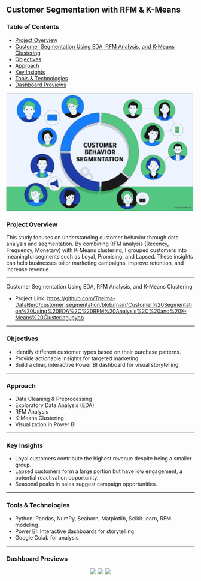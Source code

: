 ## Customer Segmentation with RFM & K-Means

### Table of Contents
- [Project Overview](#project-overview)
- [Customer Segmentation Using EDA, RFM Analysis, and K-Means Clustering](#customer-segmentation-using-eda-rfm-analysis-and-k-means-clustering)
- [Objectives](objectives)
- [Approach](approach)
- [Key Insights](key-insights)
- [Tools & Technologies](tools-&-technologies)
- [Dashboard Previews](dashboard-previews)


 <img src="https://raw.githubusercontent.com/Thelma-DataNerd/customer_segmentation/main/Customer%20Segmentation%20Image.png" width="500"/>



### Project Overview
This study focuses on understanding customer behavior through data analysis and segmentation. By combining RFM analysis (Recency, Frequency, Monetary) with K-Means clustering, I grouped customers into meaningful segments such as Loyal, Promising, and Lapsed.
These insights can help businesses tailor marketing campaigns, improve retention, and increase revenue.

---
Customer Segmentation Using EDA, RFM Analysis, and K-Means Clustering
- Project Link: https://github.com/Thelma-DataNerd/customer_segmentation/blob/main/Customer%20Segmentation%20Using%20EDA%2C%20RFM%20Analysis%2C%20and%20K-Means%20Clustering.ipynb

---
### Objectives
- Identify different customer types based on their purchase patterns.
- Provide actionable insights for targeted marketing.
- Build a clear, interactive Power BI dashboard for visual storytelling.

---
### Approach
- Data Cleaning & Preprocessing
- Exploratory Data Analysis (EDA)
- RFM Analysis
- K-Means Clustering
- Visualization in Power BI

---
### Key Insights
- Loyal customers contribute the highest revenue despite being a smaller group.
- Lapsed customers form a large portion but have low engagement, a potential reactivation opportunity.
- Seasonal peaks in sales suggest campaign opportunities.

---  
### Tools & Technologies
- Python: Pandas, NumPy, Seaborn, Matplotlib, Scikit-learn, RFM modeling
- Power BI: Interactive dashboards for storytelling
- Google Colab for analysis

---
### Dashboard Previews
<p align="center">
  <img src="https://raw.githubusercontent.com/Thelma-DataNerd/powerbi-projects/main/Sales%20Performance%20Dashboard.jpg" width="400"/>
  <img src="https://raw.githubusercontent.com/Thelma-DataNerd/powerbi-projects/main/Customer%20Segmentation.jpg" width="400"/>
  <img src="https://raw.githubusercontent.com/Thelma-DataNerd/powerbi-projects/main/Customer%20Segmentation%20Insights%20%26%20Recommendation.jpg" width="400"/>
</p>




